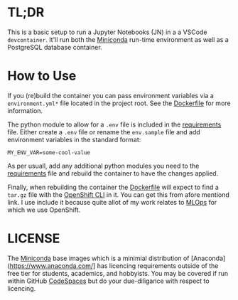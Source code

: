 # TL;DR

This is a basic setup to run a Jupyter Notebooks (JN) in a a VSCode `devcontainer`. It'll run both the [Miniconda](https://docs.conda.io/en/latest/miniconda.html) run-time environment as well as a PostgreSQL database container. 

# How to Use

If you (re)build the container you can pass environment variables via a `environment.yml*` file located in the project root. See the [Dockerfile](./devcontainer/Dockerfile) for more information.

The python module to allow for a `.env` file is included in the [requirements](./requirements.txt) file. Either create a `.env` file or rename the `env.sample` file and add environment variables in the standard format:

```console
MY_ENV_VAR=some-cool-value
```

As per usuall, add any additional python modules you need to the [requirements](./requirements.txt) file and rebuild the container to have the changes applied.

Finally, when rebuilding the container the [Dockerfile](./devcontainer/Dockerfile) will expect to find a `tar.gz` file with the [OpenShift CLI](https://docs.openshift.com/container-platform/4.9/cli_reference/openshift_cli/getting-started-cli.html) in it. You can get this from afore mentiond link. I use include it because quite allot of my work relates to [MLOps](https://en.wikipedia.org/wiki/MLOps) for which we use OpenShift.

# LICENSE

The [Miniconda](https://docs.conda.io/en/latest/miniconda.html) base images which is a minimial distribution of [Anaconda](https://www.anaconda.com/] has licencing requirements outside of the free tier for students, academics, and hobbyists. You may be covered if run within GitHub [CodeSpaces](https://github.com/features/codespaces) but do your due-diligance with respect to licencing.
